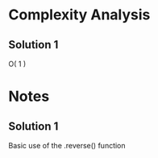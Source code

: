 # Complexity Analysis

## Solution 1

O( 1 ) 


# Notes

## Solution 1

Basic use of the .reverse() function
